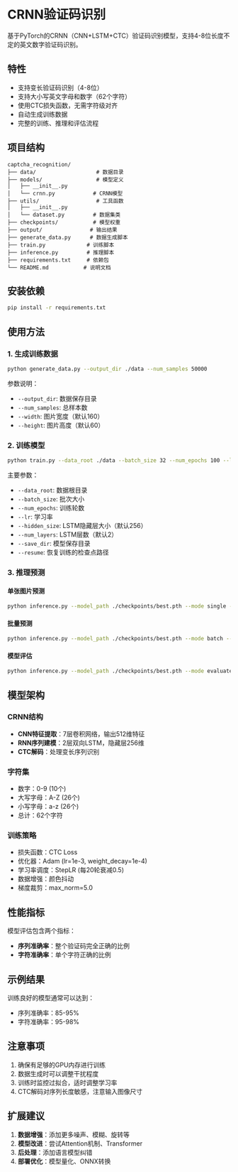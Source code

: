 # CRNN验证码识别

基于PyTorch的CRNN（CNN+LSTM+CTC）验证码识别模型，支持4-8位长度不定的英文数字验证码识别。

## 特性

- 支持变长验证码识别（4-8位）
- 支持大小写英文字母和数字（62个字符）
- 使用CTC损失函数，无需字符级对齐
- 自动生成训练数据
- 完整的训练、推理和评估流程

## 项目结构

```
captcha_recognition/
├── data/                   # 数据目录
├── models/                 # 模型定义
│   ├── __init__.py
│   └── crnn.py            # CRNN模型
├── utils/                  # 工具函数
│   ├── __init__.py
│   └── dataset.py         # 数据集类
├── checkpoints/           # 模型权重
├── output/               # 输出结果
├── generate_data.py      # 数据生成脚本
├── train.py             # 训练脚本
├── inference.py         # 推理脚本
├── requirements.txt     # 依赖包
└── README.md           # 说明文档
```

## 安装依赖

```bash
pip install -r requirements.txt
```

## 使用方法

### 1. 生成训练数据

```bash
python generate_data.py --output_dir ./data --num_samples 50000
```

参数说明：
- `--output_dir`: 数据保存目录
- `--num_samples`: 总样本数
- `--width`: 图片宽度（默认160）
- `--height`: 图片高度（默认60）

### 2. 训练模型

```bash
python train.py --data_root ./data --batch_size 32 --num_epochs 100 --lr 1e-3
```

主要参数：
- `--data_root`: 数据根目录
- `--batch_size`: 批次大小
- `--num_epochs`: 训练轮数
- `--lr`: 学习率
- `--hidden_size`: LSTM隐藏层大小（默认256）
- `--num_layers`: LSTM层数（默认2）
- `--save_dir`: 模型保存目录
- `--resume`: 恢复训练的检查点路径

### 3. 推理预测

#### 单张图片预测
```bash
python inference.py --model_path ./checkpoints/best.pth --mode single --image_path test.png --visualize
```

#### 批量预测
```bash
python inference.py --model_path ./checkpoints/best.pth --mode batch --image_dir ./test_images --output_path results.txt
```

#### 模型评估
```bash
python inference.py --model_path ./checkpoints/best.pth --mode evaluate --data_root ./data --output_path eval_results.txt
```

## 模型架构

### CRNN结构
- **CNN特征提取**：7层卷积网络，输出512维特征
- **RNN序列建模**：2层双向LSTM，隐藏层256维
- **CTC解码**：处理变长序列识别

### 字符集
- 数字：0-9 (10个)
- 大写字母：A-Z (26个)  
- 小写字母：a-z (26个)
- 总计：62个字符

### 训练策略
- 损失函数：CTC Loss
- 优化器：Adam (lr=1e-3, weight_decay=1e-4)
- 学习率调度：StepLR (每20轮衰减0.5)
- 数据增强：颜色抖动
- 梯度裁剪：max_norm=5.0

## 性能指标

模型评估包含两个指标：
- **序列准确率**：整个验证码完全正确的比例
- **字符准确率**：单个字符正确的比例

## 示例结果

训练良好的模型通常可以达到：
- 序列准确率：85-95%
- 字符准确率：95-98%

## 注意事项

1. 确保有足够的GPU内存进行训练
2. 数据生成时可以调整干扰程度
3. 训练时监控过拟合，适时调整学习率
4. CTC解码对序列长度敏感，注意输入图像尺寸

## 扩展建议

1. **数据增强**：添加更多噪声、模糊、旋转等
2. **模型改进**：尝试Attention机制、Transformer
3. **后处理**：添加语言模型纠错
4. **部署优化**：模型量化、ONNX转换